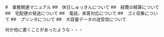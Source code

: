 #　事務関連マニュアル
##　休日しゅっきんについて
##　経費の精算について
##　宅配便の発送について
##　電話，来客対応について
##　ゴミ収集について
##　プリンタについて
##　大容量データの送受信について

何か他に書くことがあったような・・・